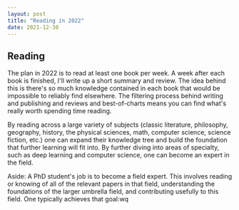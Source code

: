 ```yaml
---
layout: post
title: "Reading in 2022"
date: 2021-12-30
---
```


## Reading
The plan in 2022 is to read at least one book per week. A week after each book is finished, I'll write up a short summary and review. The idea behind this is there's so much knowledge contained in each book that would be impossible to reliably find elsewhere. The filtering process behind writing and publishing and reviews and best-of-charts means you can find what's really worth spending time reading.

By reading across a large variety of subjects (classic literature, philosophy, geography, history, the physical sciences, math, computer science, science fiction, etc.) one can expand their knowledge tree and build the foundation that further learning will fit into. By further diving into areas of specialty, such as deep learning and computer science, one can become an expert in the field.

Aside: A PhD student's job is to become a field expert. This involves reading or knowing of all of the relevant papers in that field, understanding the foundations of the larger umbrella field, and contributing usefully to this field. One typically achieves that goal:wq

